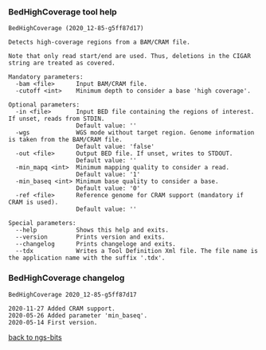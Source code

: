 ### BedHighCoverage tool help
	BedHighCoverage (2020_12-85-g5ff87d17)
	
	Detects high-coverage regions from a BAM/CRAM file.
	
	Note that only read start/end are used. Thus, deletions in the CIGAR string are treated as covered.
	
	Mandatory parameters:
	  -bam <file>      Input BAM/CRAM file.
	  -cutoff <int>    Minimum depth to consider a base 'high coverage'.
	
	Optional parameters:
	  -in <file>       Input BED file containing the regions of interest. If unset, reads from STDIN.
	                   Default value: ''
	  -wgs             WGS mode without target region. Genome information is taken from the BAM/CRAM file.
	                   Default value: 'false'
	  -out <file>      Output BED file. If unset, writes to STDOUT.
	                   Default value: ''
	  -min_mapq <int>  Minimum mapping quality to consider a read.
	                   Default value: '1'
	  -min_baseq <int> Minimum base quality to consider a base.
	                   Default value: '0'
	  -ref <file>      Reference genome for CRAM support (mandatory if CRAM is used).
	                   Default value: ''
	
	Special parameters:
	  --help           Shows this help and exits.
	  --version        Prints version and exits.
	  --changelog      Prints changeloge and exits.
	  --tdx            Writes a Tool Definition Xml file. The file name is the application name with the suffix '.tdx'.
	
### BedHighCoverage changelog
	BedHighCoverage 2020_12-85-g5ff87d17
	
	2020-11-27 Added CRAM support.
	2020-05-26 Added parameter 'min_baseq'.
	2020-05-14 First version.
[back to ngs-bits](https://github.com/imgag/ngs-bits)